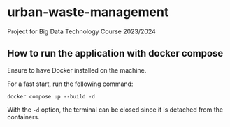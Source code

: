 # urban-waste-management

Project for Big Data Technology Course 2023/2024

## How to run the application with docker compose

Ensure to have Docker installed on the machine.

For a fast start, run the following command:

```
docker compose up --build -d
```

With the `-d` option, the terminal can be closed since it is detached from the containers.
